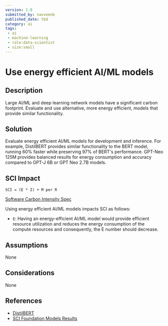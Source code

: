 ```yaml
---
version: 1.0
submitted_by: navveenb
published_date: tbd
category: ai
tags: 
 - ai
 - machine-learning
 - role:data-scientist
 - size:small
---
```


# Use energy efficient AI/ML models

## Description

Large AI/ML and deep learning network models have a significant carbon footprint. Evaluate and use alternative, more energy efficient, models that provide similar functionality.


## Solution
Evaluate energy efficient AI/ML models for development and inference. For example, DistilBERT provides similar functionality to the BERT model, running 60% faster while preserving 97% of BERT's performance. GPT-Neo 125M provides balanced results for energy consumption and accuracy compared to GPT-J 6B or GPT Neo 2.7B models.


## SCI Impact
`SCI = (E * I) + M per R`

[Software Carbon Intensity Spec](https://grnsft.org/sci)

Using energy efficient AI/ML models impacts SCI as follows:

- `E`:  Having an energy-efficient AI/ML model would provide efficient resource utilization and reduces the energy consumption of the compute resources and consequently, the E number should decrease.

## Assumptions
None 

## Considerations
None

## References
- [DistilBERT](https://blog.tensorflow.org/2020/05/how-hugging-face-achieved-2x-performance-boost-question-answering.html)
- [SCI Foundation Models Results](https://github.com/Green-Software-Foundation/eval_sci_of_foundation_models/blob/main/Report/SCI_Foundation_Models_Preliminary_Results.pdf)
